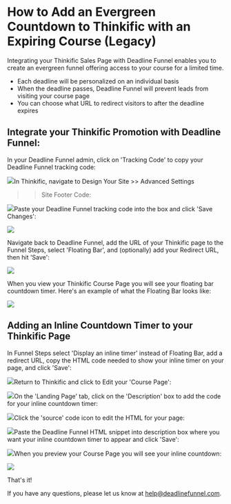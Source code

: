 # How to Add an Evergreen Countdown to Thinkific with an Expiring Course \(Legacy\)

Integrating your Thinkific Sales Page with Deadline Funnel enables you to create an evergreen funnel offering access to your course for a limited time.

* Each deadline will be personalized on an individual basis
* When the deadline passes, Deadline Funnel will prevent leads from visiting your course page
* You can choose what URL to redirect visitors to after the deadline expires

## Integrate your Thinkific Promotion with Deadline Funnel:

In your Deadline Funnel admin, click on 'Tracking Code' to copy your Deadline Funnel tracking code:

![](https://d33v4339jhl8k0.cloudfront.net/docs/assets/53974d6ce4b0c76107b109d1/images/5a7b84f70428634376cfec58/file-nCV9LRDZSb.png)In Thinkific, navigate to Design Your Site &gt;&gt; Advanced Settings

> > Site Footer Code:

![](https://d33v4339jhl8k0.cloudfront.net/docs/assets/53974d6ce4b0c76107b109d1/images/5ac64d4c2c7d3a0e93670c7b/file-4VifrO7xNW.png)Paste your Deadline Funnel tracking code into the box and click 'Save Changes':

![](https://d33v4339jhl8k0.cloudfront.net/docs/assets/53974d6ce4b0c76107b109d1/images/5ac64d862c7d3a0e93670c7f/file-q86uuF8RQq.png)

Navigate back to Deadline Funnel, add the URL of your Thinkific page to the Funnel Steps, select 'Floating Bar', and \(optionally\) add your Redirect URL, then hit 'Save':

![](https://d33v4339jhl8k0.cloudfront.net/docs/assets/53974d6ce4b0c76107b109d1/images/5c783c362c7d3a0cb932155e/file-JDPyIgnWsG.png)

When you view your Thinkific Course Page you will see your floating bar countdown timer. Here's an example of what the Floating Bar looks like:

![](https://d33v4339jhl8k0.cloudfront.net/docs/assets/53974d6ce4b0c76107b109d1/images/5c65c0a12c7d3a66e32e783a/file-r2622Bfum3.png)

## Adding an Inline Countdown Timer to your Thinkific Page

In Funnel Steps select 'Display an inline timer' instead of Floating Bar, add a redirect URL, copy the HTML code needed to show your inline timer on your page, and click 'Save':

![](https://d33v4339jhl8k0.cloudfront.net/docs/assets/53974d6ce4b0c76107b109d1/images/5c783cd22c7d3a0cb9321570/file-hMgAYWDhqC.png)Return to Thinkific and click to Edit your 'Course Page':

![](https://d33v4339jhl8k0.cloudfront.net/docs/assets/53974d6ce4b0c76107b109d1/images/590a16560428634b4a32d219/file-GrXRY0nokU.png)On the 'Landing Page' tab, click on the 'Description' box to add the code for your inline countdown timer:

![](https://d33v4339jhl8k0.cloudfront.net/docs/assets/53974d6ce4b0c76107b109d1/images/5ac64e262c7d3a0e93670c87/file-zBJsGfX16r.png)Click the 'source' code icon to edit the HTML for your page:

![](https://d33v4339jhl8k0.cloudfront.net/docs/assets/53974d6ce4b0c76107b109d1/images/5ac64e652c7d3a0e93670c8b/file-v5QVcIkeeW.png)Paste the Deadline Funnel HTML snippet into description box where you want your inline countdown timer to appear and click 'Save':

![](https://d33v4339jhl8k0.cloudfront.net/docs/assets/53974d6ce4b0c76107b109d1/images/5ac64e9c04286307509220f1/file-LT4Qz7wnfJ.png)When you preview your Course Page you will see your inline countdown:

![](https://d33v4339jhl8k0.cloudfront.net/docs/assets/53974d6ce4b0c76107b109d1/images/590a18970428634b4a32d23c/file-JSJZWpzepP.png)

That's it!

If you have any questions, please let us know at [help@deadlinefunnel.com](mailto:mailto:help@deadlinefunnel.com).

